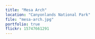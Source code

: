 ```yaml
---
title: "Mesa Arch"
location: "Canyonlands National Park"
file: "mesa-arch.jpg"
portfolio: true
flickr: 15747661291
---
```


